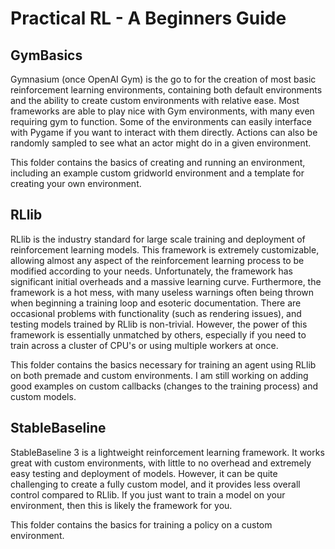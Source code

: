# Practical RL - A Beginners Guide

## GymBasics
Gymnasium (once OpenAI Gym) is the go to for the creation of most basic reinforcement learning environments, containing both default environments and the ability to create custom environments with relative ease. Most frameworks are able to play nice with Gym environments, with many even requiring gym to function. Some of the environments can easily interface with Pygame if you want to interact with them directly. Actions can also be randomly sampled to see what an actor might do in a given environment.

This folder contains the basics of creating and running an environment, including an example custom gridworld environment and a template for creating your own environment. 

## RLlib
RLlib is the industry standard for large scale training and deployment of reinforcement learning models. This framework is extremely customizable, allowing almost any aspect of the reinforcement learning process to be modified according to your needs. Unfortunately, the framework has significant initial overheads and a massive learning curve. Furthermore, the framework is a hot mess, with many useless warnings often being thrown when beginning a training loop and esoteric documentation. There are occasional problems with functionality (such as rendering issues), and testing models trained by RLlib is non-trivial. However, the power of this framework is essentially unmatched by others, especially if you need to train across a cluster of CPU's or using multiple workers at once. 

This folder contains the basics necessary for training an agent using RLlib on both premade and custom environments. I am still working on adding good examples on custom callbacks (changes to the training process) and custom models.

## StableBaseline
StableBaseline 3 is a lightweight reinforcement learning framework. It works great with custom environments, with little to no overhead and extremely easy testing and deployment of models. However, it can be quite challenging to create a fully custom model, and it provides less overall control compared to RLlib. If you just want to train a model on your environment, then this is likely the framework for you. 

This folder contains the basics for training a policy on a custom environment. 
